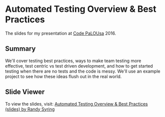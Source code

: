 Automated Testing Overview & Best Practices
===========================================

The slides for my presentation at [Code PaLOUsa][cp] 2016.

[cp]: http://www.codepalousa.com

Summary
-------

We'll cover testing best practices, ways to make team testing more effective, test centric vs test
driven development, and how to get started testing when there are no tests and the code is messy.
We'll use an example project to see how these ideas flush out in the real world.

Slide Viewer
------------

To view the slides, visit:
[Automated Testing Overview & Best Practices (slides) by Randy Syring][slides]

[slides]: https://cdn.rawgit.com/rsyring/cp-2016-testing-intro-slides/master/_build/slides/index.html


